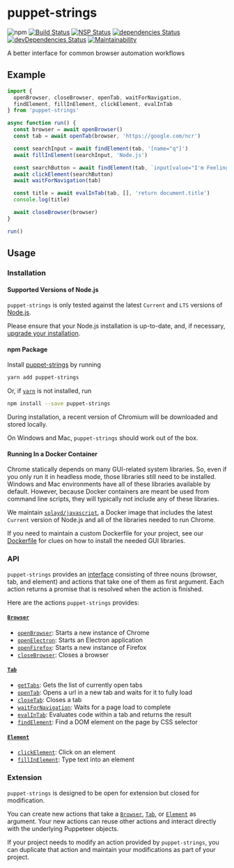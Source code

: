 # puppet-strings
![npm](https://img.shields.io/npm/v/puppet-strings.svg)
[![Build Status](https://travis-ci.org/splayd/puppet-strings.svg?branch=master)](https://travis-ci.org/splayd/puppet-strings)
[![NSP Status](https://nodesecurity.io/orgs/vinsonchuong/projects/4f857d37-b9cf-4c54-a335-b8a2b1c1157f/badge)](https://nodesecurity.io/orgs/vinsonchuong/projects/4f857d37-b9cf-4c54-a335-b8a2b1c1157f)
[![dependencies Status](https://david-dm.org/splayd/puppet-strings/status.svg)](https://david-dm.org/splayd/puppet-strings)
[![devDependencies Status](https://david-dm.org/splayd/puppet-strings/dev-status.svg)](https://david-dm.org/splayd/puppet-strings?type=dev)
[![Maintainability](https://api.codeclimate.com/v1/badges/7c6c8bbe130e1e1dc161/maintainability)](https://codeclimate.com/github/splayd/puppet-strings/maintainability)

A better interface for common browser automation workflows

## Example
```js
import {
  openBrowser, closeBrowser, openTab, waitForNavigation,
  findElement, fillInElement, clickElement, evalInTab
} from 'puppet-strings'

async function run() {
  const browser = await openBrowser()
  const tab = await openTab(browser, 'https://google.com/ncr')

  const searchInput = await findElement(tab, '[name="q"]')
  await fillInElement(searchInput, 'Node.js')

  const searchButton = await findElement(tab, `input[value="I'm Feeling Lucky"]`)
  await clickElement(searchButton)
  await waitForNavigation(tab)

  const title = await evalInTab(tab, [], 'return document.title')
  console.log(title)

  await closeBrowser(browser)
}

run()
```

## Usage

### Installation

#### Supported Versions of Node.js
`puppet-strings` is only tested against the latest `Current` and `LTS` versions
of [Node.js](https://nodejs.org/en/).

Please ensure that your Node.js installation is up-to-date, and, if necessary,
[upgrade your installation](https://nodejs.org/en/download/package-manager/).

#### npm Package
Install [puppet-strings](https://yarnpkg.com/en/package/puppet-strings)
by running

```sh
yarn add puppet-strings
```

Or, if [`yarn`](https://yarnpkg.com/en/) is not installed, run

```sh
npm install --save puppet-strings
```

During installation, a recent version of Chromium will be downloaded and stored
locally.

On Windows and Mac, `puppet-strings` should work out of the box.

#### Running In a Docker Container
Chrome statically depends on many GUI-related system libraries. So, even if you
only run it in headless mode, those libraries still need to be installed.
Windows and Mac environments have all of these libraries available by default.
However, because Docker containers are meant be used from command line scripts,
they will typically not include any of these libraries.

We maintain [`splayd/javascript`](https://hub.docker.com/r/splayd/javascript/),
a Docker image that includes the latest `Current` version of Node.js and all of
the libraries needed to run Chrome.

If you need to maintain a custom Dockerfile for your project, see our 
[Dockerfile](https://github.com/splayd/docker/blob/master/images/javascript/Dockerfile)
for clues on how to install the needed GUI libraries.

### API
`puppet-strings` provides an [interface](interface) consisting of three nouns
(browser, tab, and element) and actions that take one of them as first argument.
Each action returns a promise that is resolved when the action is finished.

Here are the actions `puppet-strings` provides:

#### [`Browser`](interface#browser-object)
* [`openBrowser`](actions/open-browser): Starts a new instance of Chrome
* [`openElectron`](actions/open-electron): Starts an Electron application
* [`openFirefox`](actions/open-firefox): Starts a new instance of Firefox
* [`closeBrowser`](actions/close-browser): Closes a browser

#### [`Tab`](interface#tab-object)
* [`getTabs`](actions/get-tabs): Gets the list of currently open tabs
* [`openTab`](actions/open-tab): Opens a url in a new tab and waits for it to
  fully load
* [`closeTab`](actions/close-tab): Closes a tab
* [`waitForNavigation`](actions/wait-for-navigation): Waits for a page load to complete
* [`evalInTab`](actions/eval-in-tab): Evaluates code within a tab and returns the result
* [`findElement`](actions/find-element): Find a DOM element on the page by CSS selector

#### [`Element`](interface#element-object)
* [`clickElement`](actions/click-element): Click on an element
* [`fillInElement`](actions/fill-in-element): Type text into an element

### Extension
`puppet-strings` is designed to be open for extension but closed for
modification.

You can create new actions that take a [`Browser`](interface#browser-object),
[`Tab`](interface#tab-object), or [`Element`](interface#element-object) as
argument. Your new actions can reuse other actions and interact directly with
the underlying Puppeteer objects.

If your project needs to modify an action provided by `puppet-strings`, you can
duplicate that action and maintain your modifications as part of your project.
